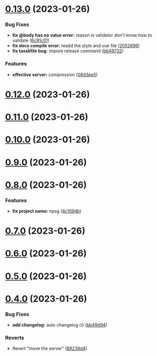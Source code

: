 # [0.13.0](https://github.com/lantron-ltd/npsg/compare/v0.12.0...v0.13.0) (2023-01-26)


### Bug Fixes

* **fix @body has no value error:** reason is validator don't know how to validate ([6c91c01](https://github.com/lantron-ltd/npsg/commit/6c91c018ff6340a3dc09ed7791b6fa10dc6427d5))
* **fix docs compile error:** readd the style and vue file ([2052696](https://github.com/lantron-ltd/npsg/commit/2052696799aa85e4756dc7666b06d6e7085c1a9b))
* **fix tasskfile  bug:** impore release command ([bb49732](https://github.com/lantron-ltd/npsg/commit/bb49732e9e2d1eba66d9fe5150f0ba7d97a3c4d0))


### Features

* **effective server:** compression ([08d3ee5](https://github.com/lantron-ltd/npsg/commit/08d3ee5d16811a15a2600bf06bbe9cfcaa8cfa36))



# [0.12.0](https://github.com/lantron-ltd/npsg/compare/v0.11.0...v0.12.0) (2023-01-26)



# [0.11.0](https://github.com/lantron-ltd/npsg/compare/v0.10.0...v0.11.0) (2023-01-26)



# [0.10.0](https://github.com/lantron-ltd/npsg/compare/v0.9.0...v0.10.0) (2023-01-26)



# [0.9.0](https://github.com/lantron-ltd/npsg/compare/v0.8.0...v0.9.0) (2023-01-26)



# [0.8.0](https://github.com/lantron-ltd/npsg/compare/v0.7.0...v0.8.0) (2023-01-26)


### Features

* **fix project name:** npsg ([4c109db](https://github.com/lantron-ltd/npsg/commit/4c109db013dd2b05b049b1901dc0b0cdd1109eb9))



# [0.7.0](https://github.com/lantron-ltd/npsg/compare/v0.6.0...v0.7.0) (2023-01-26)



# [0.6.0](https://github.com/lantron-ltd/npsg/compare/v0.5.0...v0.6.0) (2023-01-26)



# [0.5.0](https://github.com/lantron-ltd/npsg/compare/v0.4.0...v0.5.0) (2023-01-26)



# [0.4.0](https://github.com/lantron-ltd/npsg/compare/89238d42ea4e1457db7731501f67dc8ab40f33ab...v0.4.0) (2023-01-26)


### Bug Fixes

* **add  changelog:** auto changelog cli ([bb49d94](https://github.com/lantron-ltd/npsg/commit/bb49d94a3cc972b375506af85c2ea20204a47ffa))


### Reverts

* Revert "move the server" ([89238d4](https://github.com/lantron-ltd/npsg/commit/89238d42ea4e1457db7731501f67dc8ab40f33ab))



